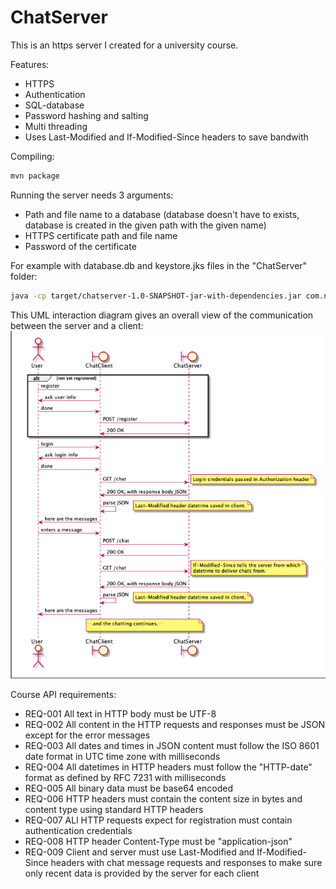 # ChatServer
This is an https server I created for a university course.    

Features:  
- HTTPS
- Authentication
- SQL-database
- Password hashing and salting
- Multi threading  
- Uses Last-Modified and If-Modified-Since headers to save bandwith    

Compiling:
```bash
mvn package
```

Running the server needs 3 arguments:  
- Path and file name to a database (database doesn't have to exists, database is created in the given path with the given name)
- HTTPS certificate path and file name
- Password of the certificate

For example with database.db and keystore.jks files in the "ChatServer" folder:
```bash
java -cp target/chatserver-1.0-SNAPSHOT-jar-with-dependencies.jar com.nuutti.chatserver.ChatServer database.db keystore.jks password
```

This UML interaction diagram gives an overall view of the communication between the server and a client:
![UML](umldiagram.png)  


Course API requirements:
- REQ-001 All text in HTTP body must be UTF-8
- REQ-002 All content in the HTTP requests and responses must be JSON except for the error messages
- REQ-003 All dates and times in JSON content must follow the ISO 8601 date format in UTC time zone with milliseconds
- REQ-004 All datetimes in HTTP headers must follow the "HTTP-date" format as defined by RFC 7231 with milliseconds
- REQ-005 All binary data must be base64 encoded
- REQ-006 HTTP headers must contain the content size in bytes and content type using standard HTTP headers
- REQ-007 ALl HTTP requests expect for registration must contain authentication credentials
- REQ-008 HTTP header Content-Type must be "application-json"
- REQ-009 Client and server must use Last-Modified and If-Modified-Since headers with chat message requests and responses to make sure only recent data is provided by the server for each client

